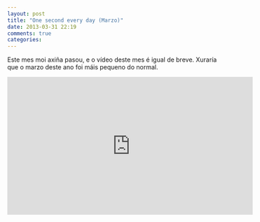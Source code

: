 ```yaml
---
layout: post
title: "One second every day (Marzo)"
date: 2013-03-31 22:19
comments: true
categories: 
---
```


Este mes moi axiña pasou, e o vídeo deste mes é igual de breve. Xuraría que o marzo deste ano foi máis pequeno do normal.

<iframe width="560" height="315" src="http://www.youtube.com/embed/rUCymsAaSo0?rel=0" frameborder="0" allowfullscreen></iframe>
